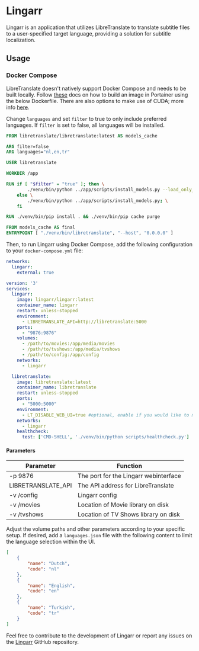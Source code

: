 # Lingarr

Lingarr is an application that utilizes LibreTranslate to translate subtitle files to a user-specified target language, providing a solution for subtitle localization.

## Usage

### Docker Compose

LibreTranslate doesn't natively support Docker Compose and needs to be built locally. Follow [these](https://docs.portainer.io/user/docker/images/build) docs on how to build an image in Portainer using the below Dockerfile. There are also options to make use of CUDA; more info [here](https://github.com/LibreTranslate/LibreTranslate).

Change `languages` and set `filter` to true to only include preferred languages. If `filter` is set to false, all languages will be installed.

```dockerfile
FROM libretranslate/libretranslate:latest AS models_cache

ARG filter=false
ARG languages="nl,en,tr"

USER libretranslate

WORKDIR /app

RUN if [ "$filter" = "true" ]; then \
        ./venv/bin/python ../app/scripts/install_models.py --load_only_lang_codes "$languages"; \
    else \
        ./venv/bin/python ../app/scripts/install_models.py; \
    fi

RUN ./venv/bin/pip install . && ./venv/bin/pip cache purge

FROM models_cache AS final
ENTRYPOINT [ "./venv/bin/libretranslate", "--host", "0.0.0.0" ]
```

Then, to run Lingarr using Docker Compose, add the following configuration to your `docker-compose.yml` file:

```yaml
networks:
  lingarr:
    external: true

version: '3'
services:
  lingarr:
    image: lingarr/lingarr:latest
    container_name: lingarr
    restart: unless-stopped
    environment:
      - LIBRETRANSLATE_API=http://libretranslate:5000
    ports:
      - "9876:9876"
    volumes:
      - /path/to/movies:/app/media/movies
      - /path/to/tvshows:/app/media/tvshows
      - /path/to/config:/app/config
    networks:
      - lingarr

  libretranslate:
    image: libretranslate:latest
    container_name: libretranslate
    restart: unless-stopped
    ports:
      - "5000:5000"
    environment:
      - LT_DISABLE_WEB_UI=true #optional, enable if you would like to make use of the libretranslate ui 
    networks:
      - lingarr
    healthcheck:
      test: ['CMD-SHELL', './venv/bin/python scripts/healthcheck.py']
```

#### Parameters
|Parameter   |Function   |
|---|---|
|-p 9876   |The port for the Lingarr webinterface   |
|LIBRETRANSLATE_API   |The API address for LibreTranslate   |
-v /config   |Lingarr config
-v /movies   |Location of Movie library on disk
-v /tvshows   |Location of TV Shows library on disk

Adjust the volume paths and other parameters according to your specific setup. 
If desired, add a `languages.json` file with the following content to limit the language selection within the UI.

```json
[
    {
        "name": "Dutch",
        "code": "nl"
    },
    {
        "name": "English",
        "code": "en"
    },
    {
        "name": "Turkish",
        "code": "tr"
    }
]
```

Feel free to contribute to the development of Lingarr or report any issues on the [Lingarr](https://github.com/lingarr-translate/lingarr) GitHub repository.
